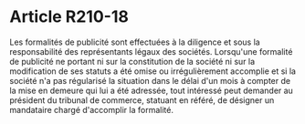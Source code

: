 # Article R210-18

Les formalités de publicité sont effectuées à la diligence et sous la responsabilité des représentants légaux des sociétés.   Lorsqu'une formalité de publicité ne portant ni sur la constitution de la société ni sur la modification de ses statuts a été omise ou irrégulièrement accomplie et si la société n'a pas régularisé la situation dans le délai d'un mois à compter de la mise en demeure qui lui a été adressée, tout intéressé peut demander au président du tribunal de commerce, statuant en référé, de désigner un mandataire chargé d'accomplir la formalité.